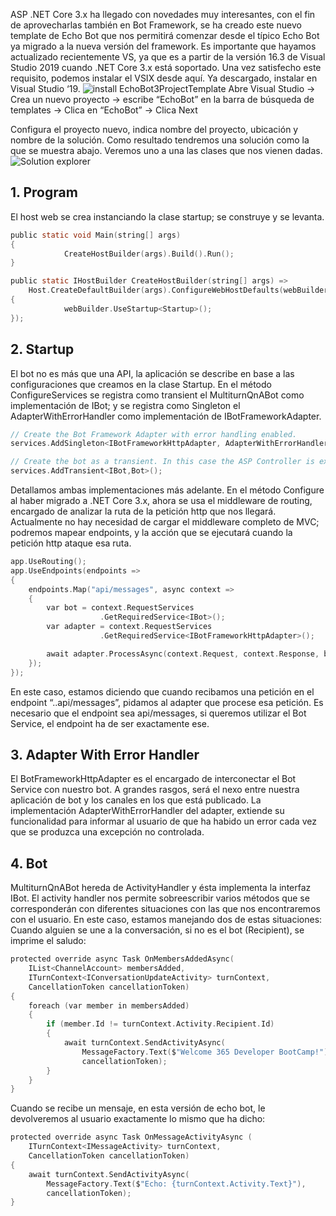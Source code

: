 ASP .NET Core 3.x ha llegado con novedades muy interesantes, con el fin de aprovecharlas también en Bot Framework, se ha creado este nuevo template de Echo Bot que nos permitirá comenzar desde el típico Echo Bot ya migrado a la nueva versión del framework.
Es importante que hayamos actualizado recientemente VS, ya que es a partir de la versión 16.3 de Visual Studio 2019 cuando .NET Core 3.x está soportado.
Una vez satisfecho este requisito, podemos instalar el VSIX desde aquí. Ya descargado, instalar en Visual Studio ‘19.
![install EchoBot3ProjectTemplate](/.attachments/image-28880c72-fc37-4e7e-b0c4-25fcc0ac3c4a.png)
Abre Visual Studio -> Crea un nuevo proyecto -> escribe “EchoBot” en la barra de búsqueda de templates -> Clica en “EchoBot” -> Clica Next
 
Configura el proyecto nuevo, indica nombre del proyecto, ubicación y nombre de la solución.
Como resultado tendremos una solución como la que se muestra abajo. Veremos uno a una las clases que nos vienen dadas.
![Solution explorer](/.attachments/image-5f490f7b-a8b0-4c88-90c3-a7dfec71aee0.png)
## 1.	Program
El host web se crea instanciando la clase startup; se construye y se levanta.
``` C
public static void Main(string[] args)
{
            CreateHostBuilder(args).Build().Run();
}

public static IHostBuilder CreateHostBuilder(string[] args) =>
    Host.CreateDefaultBuilder(args).ConfigureWebHostDefaults(webBuilder =>
{
            webBuilder.UseStartup<Startup>();
});
```
## 2.	Startup
El bot no es más que una API, la aplicación se describe en base a las configuraciones que creamos en la clase Startup.
En el método ConfigureServices se registra como transient el MultiturnQnABot como implementación de IBot; y se registra como Singleton el AdapterWithErrorHandler como implementación de IBotFrameworkAdapter.

``` C
// Create the Bot Framework Adapter with error handling enabled.
services.AddSingleton<IBotFrameworkHttpAdapter, AdapterWithErrorHandler>();

// Create the bot as a transient. In this case the ASP Controller is expecting an IBot.
services.AddTransient<IBot,Bot>();
```
Detallamos ambas implementaciones más adelante.
En el método Configure al haber migrado a .NET Core 3.x, ahora se usa el middleware de routing, encargado de analizar la ruta de la petición http que nos llegará.
Actualmente no hay necesidad de cargar el middleware completo de MVC; podremos mapear endpoints, y la acción que se ejecutará cuando la petición http ataque esa ruta.
``` C
app.UseRouting();
app.UseEndpoints(endpoints =>
{
    endpoints.Map("api/messages", async context =>
    {
        var bot = context.RequestServices
                    .GetRequiredService<IBot>();
        var adapter = context.RequestServices
                    .GetRequiredService<IBotFrameworkHttpAdapter>();

        await adapter.ProcessAsync(context.Request, context.Response, bot);
    });
});
```
En este caso, estamos diciendo que cuando recibamos una petición en el endpoint “..api/messages”, pidamos al adapter que procese esa petición.
Es necesario que el endpoint sea api/messages, si queremos utilizar el Bot Service, el endpoint ha de ser exactamente ese.
## 3.	Adapter With Error Handler
El BotFrameworkHttpAdapter es el encargado de interconectar el Bot Service con nuestro bot. A grandes rasgos, será el nexo entre nuestra aplicación de bot y los canales en los que está publicado.
La implementación AdapterWithErrorHandler del adapter, extiende su funcionalidad para informar al usuario de que ha habido un error cada vez que se produzca una excepción no controlada.
## 4.	Bot
MultiturnQnABot hereda de ActivityHandler y ésta implementa la interfaz IBot.
El activity handler nos permite sobreescribir varios métodos que se corresponderán con diferentes situaciones con las que nos encontraremos con el usuario.
En este caso, estamos manejando dos de estas situaciones:
Cuando alguien se une a la conversación, si no es el bot (Recipient), se imprime el saludo:
``` C
protected override async Task OnMembersAddedAsync(
    IList<ChannelAccount> membersAdded, 
    ITurnContext<IConversationUpdateActivity> turnContext, 
    CancellationToken cancellationToken)
{
    foreach (var member in membersAdded)
    {
        if (member.Id != turnContext.Activity.Recipient.Id)
        {
            await turnContext.SendActivityAsync(
                MessageFactory.Text($"Welcome 365 Developer BootCamp!"),
                cancellationToken);
        }
    }
}
```
Cuando se recibe un mensaje, en esta versión de echo bot, le devolveremos al usuario exactamente lo mismo que ha dicho:
``` C
protected override async Task OnMessageActivityAsync (
    ITurnContext<IMessageActivity> turnContext, 
    CancellationToken cancellationToken)
{
    await turnContext.SendActivityAsync(
        MessageFactory.Text($"Echo: {turnContext.Activity.Text}"),
        cancellationToken);
}
```